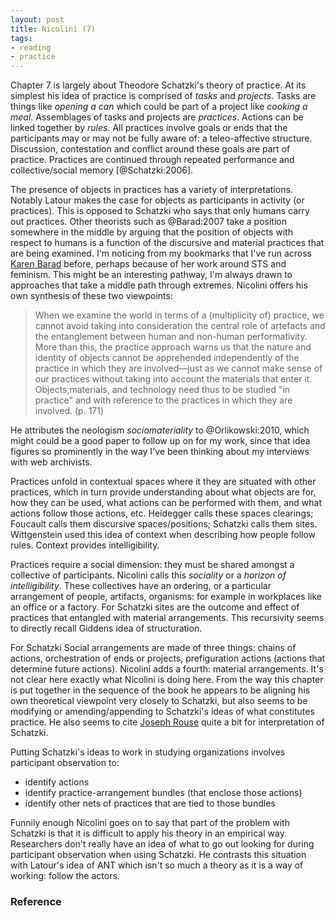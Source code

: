 ```yaml
---
layout: post
title: Nicolini (7)
tags:
- reading
- practice
---
```


Chapter 7 is largely about Theodore Schatzki's theory of practice. At its
simplest his idea of practice is comprised of  *tasks* and *projects*.  Tasks
are things like *opening a can* which could be part of a project like *cooking a
meal*. Assemblages of tasks and projects are *practices*. Actions can be linked
together by *rules*. All practices involve goals or ends that the participants
may or may not be fully aware of: a teleo-affective structure.  Discussion,
contestation and conflict around these goals are part of practice.  Practices
are continued through repeated performance and collective/social memory
[@Schatzki:2006]. 

The presence of objects in practices has a variety of interpretations. Notably
Latour makes the case for objects as participants in activity (or practices).
This is opposed to Schatzki who says that only humans carry out practices. Other
theorists such as @Barad:2007 take a position somewhere in the middle by arguing
that the position of objects with respect to humans is a function of the
discursive and material practices that are being examined. I'm noticing from my
bookmarks that I've run across [Karen Barad] before, perhaps because of her work
around STS and feminism. This might be an interesting pathway, I'm always drawn
to approaches that take a middle path through extremes. Nicolini offers his own
synthesis of these two viewpoints:

> When we examine the world in terms of a (multiplicity of) practice, we cannot
> avoid taking into consideration the central role of artefacts and the
> entanglement between human and non-human performativity. More than this, the
> practice approach warns us that the nature and identity of objects cannot be
> apprehended independently of the practice in which they are involved—just as 
> we cannot make sense of our practices without taking into account the 
> materials that enter it. Objects,materials, and technology need thus to be 
> studied "in practice" and with reference to the practices in which they are 
> involved. (p. 171)

He attributes the neologism *sociomateriality* to @Orlikowski:2010, which might
could be a good paper to follow up on for my work, since that idea figures so
prominently in the way I've been thinking about my interviews with web
archivists.

Practices unfold in contextual spaces where it they are situated with other
practices, which in turn provide understanding about what objects are for, how
they can be used, what actions can be performed with them, and what actions
follow those actions, etc.  Heidegger calls these spaces clearings; Foucault
calls them discursive spaces/positions; Schatzki calls them sites. Wittgenstein
used this idea of context when describing how people follow rules. Context
provides intelligibility.

Practices require a social dimension: they must be shared amongst a collective
of participants. Nicolini calls this *sociality* or a *horizon of
intelligibility*. These collectives have an ordering, or a particular
arrangement of people, artifacts, organisms: for example in workplaces like an
office or a factory. For Schatzki sites are the outcome and effect of practices
that entangled with material arrangements. This recursivity seems to directly
recall Giddens idea of structuration.

For Schatzki Social arrangements are made of three things: chains of actions,
orchestration of ends or projects, prefiguration actions (actions that determine
future actions). Nicolini adds a fourth: material arrangements.  It's not clear
here exactly what Nicolini is doing here. From the way this chapter is put
together in the sequence of the book he appears to be aligning his own
theoretical viewpoint very closely to Schatzki, but also seems to be modifying
or amending/appending to Schatzki's ideas of what constitutes practice. He also
seems to cite [Joseph Rouse] quite a bit for interpretation of Schatzki.

Putting Schatzki's ideas to work in studying organizations involves participant
observation to:

* identify actions
* identify practice-arrangement bundles (that enclose those actions)
* identify other nets of practices that are tied to those bundles

Funnily enough Nicolini goes on to say that part of the problem with Schatzki is
that it is difficult to apply his theory in an empirical way. Researchers don't
really have an idea of what to go out looking for during participant observation
when using Schatzki. He contrasts this situation with Latour's idea of ANT which
isn't so much a theory as it is a way of working: follow the actors.

### Reference

[Karen Barad]: https://en.wikipedia.org/wiki/Karen_Barad
[Joseph Rouse]: http://jrouse.blogs.wesleyan.edu/
